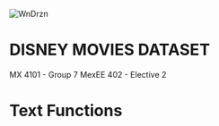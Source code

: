 ![WnDrzn](https://github.com/renseeel/MX-4101-Group-7_Midterm_Disney_Movies_Dataset/assets/92082602/204a3d53-6b5b-4a46-b0c5-c8ee987652de)

# DISNEY MOVIES DATASET
MX 4101 - Group 7
MexEE 402 - Elective 2 

# Text Functions
